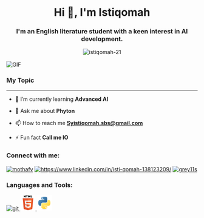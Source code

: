 <h1 align="center">Hi 👋, I'm Istiqomah</h1>
<h3 align="center">I'm an English literature student with a keen interest in AI development.</h3>

<p align="center"> <img src="https://komarev.com/ghpvc/?username=istiqomah-21&label=Profile%20views&color=0e75b6&style=flat" alt="istiqomah-21" /> </p>

<a target="_blank" align="center">
  <img align="center" top="500" height="300" width="400" alt="GIF" src="https://media.giphy.com/media/SWoSkN6DxTszqIKEqv/giphy.gif">
</a>

### My Topic

---

- 🌱 I’m currently learning **Advanced AI**

- 💬 Ask me about **Phyton**

- 📫 How to reach me **Syistiqomah.sbs@gmail.com**

- ⚡ Fun fact **Call me IO**

<h3 align="left">Connect with me:</h3>
<p align="left">
<a href="https://twitter.com/mothafv" target="blank"><img align="center" src="https://raw.githubusercontent.com/rahuldkjain/github-profile-readme-generator/master/src/images/icons/Social/twitter.svg" alt="mothafv" height="30" width="40" /></a>
<a href="https://linkedin.com/in/https://www.linkedin.com/in/isti-qomah-138123209/" target="blank"><img align="center" src="https://raw.githubusercontent.com/rahuldkjain/github-profile-readme-generator/master/src/images/icons/Social/linked-in-alt.svg" alt="https://www.linkedin.com/in/isti-qomah-138123209/" height="30" width="40" /></a>
<a href="https://instagram.com/grey11s" target="blank"><img align="center" src="https://raw.githubusercontent.com/rahuldkjain/github-profile-readme-generator/master/src/images/icons/Social/instagram.svg" alt="grey11s" height="30" width="40" /></a>
</p>

<h3 align="left">Languages and Tools:</h3>
<p align="left"> <a href="https://git-scm.com/" target="_blank" rel="noreferrer"> <img src="https://www.vectorlogo.zone/logos/git-scm/git-scm-icon.svg" alt="git" width="40" height="40"/> </a> <a href="https://www.w3.org/html/" target="_blank" rel="noreferrer"> <img src="https://raw.githubusercontent.com/devicons/devicon/master/icons/html5/html5-original-wordmark.svg" alt="html5" width="40" height="40"/> </a> <a href="https://www.python.org" target="_blank" rel="noreferrer"> <img src="https://raw.githubusercontent.com/devicons/devicon/master/icons/python/python-original.svg" alt="python" width="40" height="40"/> </a> </p>
